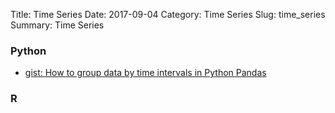Title: Time Series
Date: 2017-09-04
Category: Time Series
Slug: time_series
Summary: Time Series


### Python

* [gist: How to group data by time intervals in Python Pandas](https://gist.github.com/raoulbia/0d6b8bdc06b6abe2959aaefabb59221b)


### R